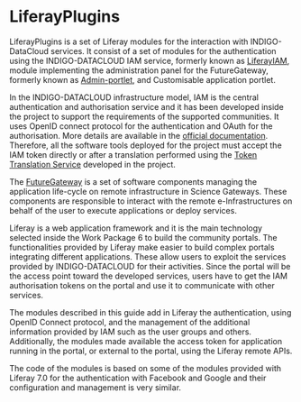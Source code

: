 # LiferayPlugins

LiferayPlugins is a set of Liferay modules for the interaction with INDIGO-DataCloud services.
It consist of a set of modules for the authentication using the INDIGO-DATACLOUD IAM service,
formerly known as [LiferayIAM][1], module implementing the administration panel for the FutureGateway,
formerly known as [Admin-portlet][2], and Customisable application portlet.

In the INDIGO-DATACLOUD infrastructure model, IAM is the central authentication and authorisation
service and it has been developed inside the project to support the requirements of the supported communities.
It uses OpenID connect protocol for the authentication and OAuth for the authorisation.
More details are available in the [official documentation][3]. Therefore, all the software tools deployed for
the project must accept the IAM token directly or after a translation performed using the
[Token Translation Service][4] developed in the project.

The [FutureGateway][5] is a set of software components managing the application life-cycle on remote
infrastructure in Science Gateways. These components are responsible to interact with the remote e-Infrastructures
on behalf of the user to execute applications or deploy services.

Liferay is a web application framework and it is the main technology selected inside the
Work Package 6 to build the community portals. The functionalities provided by Liferay
make easier to build complex portals integrating different applications. These
allow users to exploit the services provided by INDIGO-DATACLOUD for their activities.
Since the portal will be the access point toward the developed services, users have to get the IAM authorisation
tokens on the portal and use it to communicate with other services.

The modules described in this guide add in Liferay the authentication, using OpenID Connect protocol,
and the management of the additional information provided by IAM such as
the user groups and others. Additionally, the modules made available the access
token for application running in the portal, or external to the portal, using the
Liferay remote APIs.


The code of the modules is based on some of the modules provided with Liferay 7.0
for the authentication with Facebook and Google and their configuration and management
is very similar.

[1]: https://github.com/FutureGateway/LiferayIAM
[2]: https://github.com/FutureGateway/Admin-portlet
[3]: https://www.gitbook.com/book/indigo-dc/iam/details
[4]: https://www.gitbook.com/book/indigo-dc/token-translation-service/details
[5]: https://www.gitbook.com/book/indigo-dc/futuregateway/details
